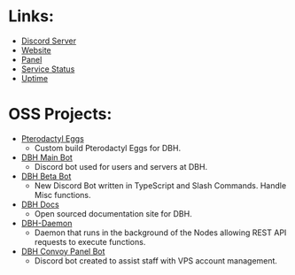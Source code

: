 # Links:
* [Discord Server](https://discord.gg/dbh)
* [Website](https://danbot.host)
* [Panel](https://panel.danbot.host)
* [Service Status](https://service.danbot.host)
* [Uptime](https://uptime.danbot.host)

# OSS Projects:

* [Pterodactyl Eggs](https://github.com/DanBot-Hosting/pterodactyl-eggs)
  - Custom build Pterodactyl Eggs for DBH.
* [DBH Main Bot](https://github.com/DanBot-Hosting/DanBotHostingStats)
  - Discord bot used for users and servers at DBH.
* [DBH Beta Bot](https://github.com/DanBot-Hosting/discord-bot)
  - New Discord Bot written in TypeScript and Slash Commands. Handle Misc functions.
* [DBH Docs](https://github.com/DanBot-Hosting/DBH-Docs)
  - Open sourced documentation site for DBH.
* [DBH-Daemon](https://github.com/DanBot-Hosting/DBH-Daemon)
  - Daemon that runs in the background of the Nodes allowing REST API requests to execute functions.
* [DBH Convoy Panel Bot](https://github.com/DanBot-Hosting/Convoy-Panel-Bot)
  - Discord bot created to assist staff with VPS account management.
